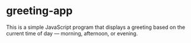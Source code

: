 # greeting-app
This is a simple JavaScript program that displays a greeting based on the current time of day — morning, afternoon, or evening.
